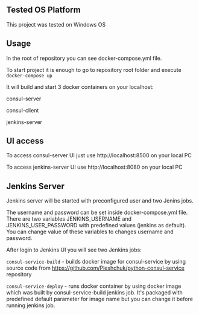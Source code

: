 ## Tested OS Platform
This project was tested on Windows OS

## Usage
In the root of repository you can see docker-compose.yml file. 

To start project it is enough to go to repository root folder and execute ```docker-compose up```

It will build and start 3 docker containers on your localhost:

consul-server

consul-client

jenkins-server

## UI access
To access consul-server UI just use http://localhost:8500 on your local PC

To access jenkins-server UI use http://localhost:8080 on your local PC

## Jenkins Server
Jenkins server will be started with preconfigured user and two Jenins jobs. 

The username and password can be set inside docker-compose.yml file. There are two variables JENKINS_USERNAME and JENKINS_USER_PASSWORD with predefined values (jenkins as default). You can change value of these variables to changes username and password.

After login to Jenkins UI you will see two Jenkins jobs:

```consul-service-build``` - builds docker image for consul-service by using source code from https://github.com/Pleshchuk/python-consul-service repository

```consul-service-deploy``` - runs docker container by using docker image which was built by consul-service-build jenkins job. It's packaged with predefined default parameter for image name but you can change it before running jenkins job.



